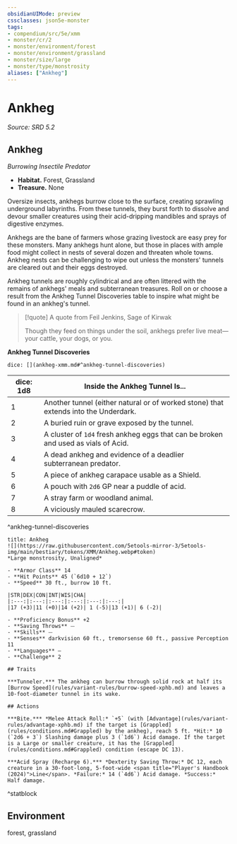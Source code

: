 ```yaml
---
obsidianUIMode: preview
cssclasses: json5e-monster
tags:
- compendium/src/5e/xmm
- monster/cr/2
- monster/environment/forest
- monster/environment/grassland
- monster/size/large
- monster/type/monstrosity
aliases: ["Ankheg"]
---
```

# Ankheg
*Source: SRD 5.2*  

## Ankheg

*Burrowing Insectile Predator*

- **Habitat.** Forest, Grassland  
- **Treasure.** None  

Oversize insects, ankhegs burrow close to the surface, creating sprawling underground labyrinths. From these tunnels, they burst forth to dissolve and devour smaller creatures using their acid-dripping mandibles and sprays of digestive enzymes.

Ankhegs are the bane of farmers whose grazing livestock are easy prey for these monsters. Many ankhegs hunt alone, but those in places with ample food might collect in nests of several dozen and threaten whole towns. Ankheg nests can be challenging to wipe out unless the monsters' tunnels are cleared out and their eggs destroyed.

Ankheg tunnels are roughly cylindrical and are often littered with the remains of ankhegs' meals and subterranean treasures. Roll on or choose a result from the Ankheg Tunnel Discoveries table to inspire what might be found in an ankheg's tunnel.

> [!quote] A quote from Feil Jenkins, Sage of Kirwak  
> 
> Though they feed on things under the soil, ankhegs prefer live meat—your cattle, your dogs, or you.

**Ankheg Tunnel Discoveries**

`dice: [](ankheg-xmm.md#^ankheg-tunnel-discoveries)`

| dice: 1d8 | Inside the Ankheg Tunnel Is... |
|-----------|--------------------------------|
| 1 | Another tunnel (either natural or of worked stone) that extends into the Underdark. |
| 2 | A buried ruin or grave exposed by the tunnel. |
| 3 | A cluster of `1d4` fresh ankheg eggs that can be broken and used as vials of Acid. |
| 4 | A dead ankheg and evidence of a deadlier subterranean predator. |
| 5 | A piece of ankheg carapace usable as a Shield. |
| 6 | A pouch with `2d6` GP near a puddle of acid. |
| 7 | A stray farm or woodland animal. |
| 8 | A viciously mauled scarecrow. |
^ankheg-tunnel-discoveries

```ad-statblock
title: Ankheg
![](https://raw.githubusercontent.com/5etools-mirror-3/5etools-img/main/bestiary/tokens/XMM/Ankheg.webp#token)
*Large monstrosity, Unaligned*

- **Armor Class** 14
- **Hit Points** 45 (`6d10 + 12`)
- **Speed** 30 ft., burrow 10 ft.

|STR|DEX|CON|INT|WIS|CHA|
|:---:|:---:|:---:|:---:|:---:|:---:|
|17 (+3)|11 (+0)|14 (+2)| 1 (-5)|13 (+1)| 6 (-2)|

- **Proficiency Bonus** +2
- **Saving Throws** ⏤
- **Skills** ⏤
- **Senses** darkvision 60 ft., tremorsense 60 ft., passive Perception 11
- **Languages** —
- **Challenge** 2

## Traits

***Tunneler.*** The ankheg can burrow through solid rock at half its [Burrow Speed](rules/variant-rules/burrow-speed-xphb.md) and leaves a 10-foot-diameter tunnel in its wake.

## Actions

***Bite.*** *Melee Attack Roll:* `+5` (with [Advantage](rules/variant-rules/advantage-xphb.md) if the target is [Grappled](rules/conditions.md#Grappled) by the ankheg), reach 5 ft. *Hit:* 10 (`2d6 + 3`) Slashing damage plus 3 (`1d6`) Acid damage. If the target is a Large or smaller creature, it has the [Grappled](rules/conditions.md#Grappled) condition (escape DC 13).

***Acid Spray (Recharge 6).*** *Dexterity Saving Throw:* DC 12, each creature in a 30-foot-long, 5-foot-wide <span title="Player's Handbook (2024)">Line</span>. *Failure:* 14 (`4d6`) Acid damage. *Success:* Half damage.
```
^statblock

## Environment

forest, grassland